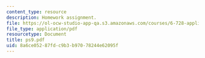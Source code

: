 ```yaml
---
content_type: resource
description: Homework assignment.
file: https://ol-ocw-studio-app-qa.s3.amazonaws.com/courses/6-728-applied-quantum-and-statistical-physics-fall-2006/8a6ce05287fdc9b3b97078244e62095f_ps9.pdf
file_type: application/pdf
resourcetype: Document
title: ps9.pdf
uid: 8a6ce052-87fd-c9b3-b970-78244e62095f
---
```

